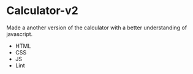 # Calculator-v2

Made a another version of the calculator with a better understanding of javascript. 

* HTML
* CSS
* JS
* Lint
